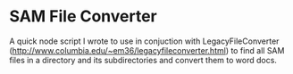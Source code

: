 # SAM File Converter

A quick node script I wrote to use in conjuction with LegacyFileConverter (http://www.columbia.edu/~em36/legacyfileconverter.html) to find all SAM files in a directory and its subdirectories and convert them to word docs. 
